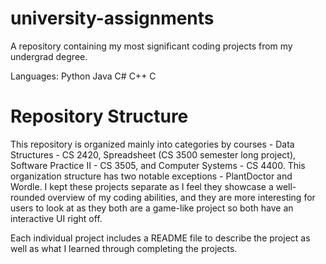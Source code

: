 # university-assignments
A repository containing my most significant coding projects from my undergrad degree. 

Languages:
Python
Java
C#
C++
C

# Repository Structure 
This repository is organized mainly into categories by courses - Data Structures - CS 2420, Spreadsheet (CS 3500 semester long project), Software Practice II - CS 3505, and Computer Systems - CS 4400. This organization structure has two notable exceptions - PlantDoctor and Wordle. I kept these projects separate as I feel they showcase a well-rounded overview of my coding abilities, and they are more interesting for users to look at as they both are a game-like project so both have an interactive UI right off. 

Each individual project includes a README file to describe the project as well as what I learned through completing the projects. 
